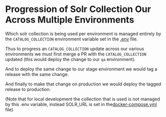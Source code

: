# Progression of Solr Collection Our Across Multiple Environments

Which solr collection is being used per environment is managed entirely by the `CATALOG_COLLECTION` environment variable set in the [.env](../.env) file.

Thus to progress an `CATALOG_COLLECTION` update across our various environments we must first merge a PR with the `CATALOG_COLLECTION` updated (this would deploy the change to our `qa` environment).

And to deploy the same change to our stage environment we would tag a release with the same change.

And finally to make that change on production we would deploy the tagged release to production.

(Note that for local development the collection that is used is not managed by this .env variable, instead SOLR_URL is set in the[docker-compose.yml](../docker-compose.yml) file)
